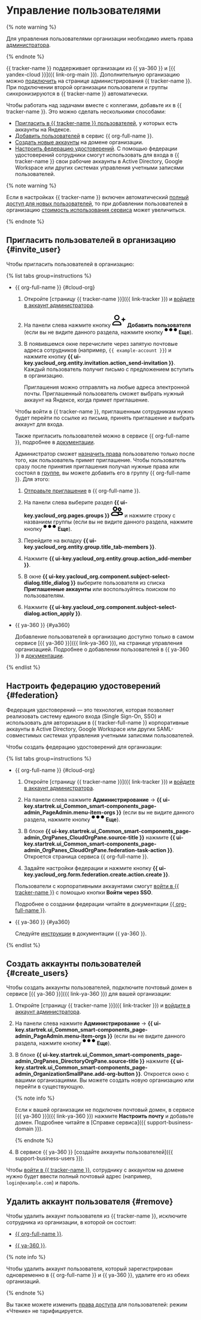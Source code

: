 # Управление пользователями

{% note warning %}

Для управления пользователями организации необходимо иметь права [администратора](role-model.md#admin).

{% endnote %}

{{ tracker-name }} поддерживает организации из {{ ya-360 }} и [{{ yandex-cloud }}]({{ link-org-main }}). Дополнительную организацию можно [подключить](https://tracker.yandex.ru/admin/orgs) на странице администрирования {{ tracker-name }}. При подключении второй организации пользователи и группы синхронизируются в {{ tracker-name }} автоматически.

Чтобы работать над задачами вместе с коллегами, добавьте их в {{ tracker-name }}. Это можно сделать несколькими способами:
- [Пригласить в {{ tracker-name }} пользователей](#invite_user), у которых есть аккаунты на Яндексе.
- [Добавить пользователей](../organization/operations/add-account.md) в сервис {{ org-full-name }}.
- [Создать новые аккаунты](#create_users) на домене организации.
- [Настроить федерацию удостоверений](#federation). С помощью федерации удостоверений сотрудники смогут использовать для входа в {{ tracker-name }} свои рабочие аккаунты в Active Directory, Google Workspace или других системах управления учетными записями пользователей.


{% note warning %}

Если в настройках {{ tracker-name }} включен автоматический [полный доступ для новых пользователей](access.md#access-new-users), то при добавлении пользователей в организацию [стоимость использования сервиса](./pricing.md#sec_price) может увеличиться.

{% endnote %}

## Пригласить пользователей в организацию {#invite_user}

Чтобы пригласить пользователей в организацию:

{% list tabs group=instructions %}

- {{ org-full-name }} {#cloud-org}

  1. Откройте [страницу {{ tracker-name }}]({{ link-tracker }}) и [войдите в аккаунт администратора](user/login.md).

  1. На панели слева нажмите кнопку ![](../_assets/tracker/svg/add-user.svg) **Добавить пользователя** (если вы не видите данного раздела, нажмите кнопку ![](../_assets/horizontal-ellipsis.svg) **Еще**).

  1. В появившемся окне перечислите через запятую почтовые адреса сотрудников (например, `{{ example-account }}`) и нажмите кнопку **{{ ui-key.yacloud_org.entity.invitation.action_send-invitation }}**. Каждый пользователь получит письмо с предложением вступить в организацию.
  
      Приглашения можно отправлять на любые адреса электронной почты. Приглашенный пользователь сможет выбрать нужный аккаунт на Яндексе, когда примет приглашение.
  
  Чтобы войти в {{ tracker-name }}, приглашенным сотрудникам нужно будет перейти по ссылке из письма, принять приглашение и выбрать аккаунт для входа.

  Также пригласить пользователей можно в сервисе {{ org-full-name }}, подробнее в [документации](../organization/operations/add-account.md).

  Администратор сможет [назначить права](../organization/operations/add-role.md) пользователю только после того, как пользователь примет приглашение. Чтобы пользователь сразу после принятия приглашения получал нужные права или состоял в [группе](../organization/concepts/groups.md), вы можете добавить его в группу {{ org-full-name }}. Для этого:

  1. [Отправьте приглашение](../organization/operations/add-account.md#useraccount) в {{ org-full-name }}.
   
  1. На панели слева выберите раздел **{{ ui-key.yacloud_org.pages.groups }}** ![icon-services](../_assets/console-icons/persons.svg) и нажмите строку с названием группы (если вы не видите данного раздела, нажмите кнопку ![](../_assets/horizontal-ellipsis.svg) **Еще**).

  1. Перейдите на вкладку **{{ ui-key.yacloud_org.entity.group.title_tab-members }}**.

  1. Нажмите **{{ ui-key.yacloud_org.entity.group.action_add-member }}**.
   
  1. В окне **{{ ui-key.yacloud_org.component.subject-select-dialog.title_dialog }}** выберите пользователя из списка **Приглашенные аккаунты** или воспользуйтесь поиском по пользователям.
   
  1. Нажмите **{{ ui-key.yacloud_org.component.subject-select-dialog.action_apply }}**.

- {{ ya-360 }} {#ya360}

  Добавление пользователей в организацию доступно только в самом сервисе [{{ ya-360 }}]({{ link-ya-360 }}), на странице управления организацией. Подробнее о добавлении пользователей в {{ ya-360 }} в [документации](https://yandex.ru/support/business/users.html#add-users).

{% endlist %}

## Настроить федерацию удостоверений {#federation}

Федерация удостоверений — это технология, которая позволяет реализовать систему единого входа (Single Sign-On, SSO) и использовать для авторизации в {{ tracker-full-name }} корпоративные аккаунты в Active Directory, Google Workspace или других SAML-совместимых системах управления учетными записями пользователей.

Чтобы создать федерацию удостоверений для организации:

{% list tabs group=instructions %}

- {{ org-full-name }} {#cloud-org}

  1. Откройте [страницу {{ tracker-name }}]({{ link-tracker }}) и [войдите в аккаунт администратора](user/login.md).

  1. На панели слева нажмите **Администрирование** → **{{ ui-key.startrek.ui_Common_smart-components_page-admin_PageAdmin.menu-item-orgs }}** (если вы не видите данного раздела, нажмите кнопку ![](../_assets/horizontal-ellipsis.svg) **Еще**).
 
  1. В блоке **{{ ui-key.startrek.ui_Common_smart-components_page-admin_OrgPanes_CloudOrgPane.source-title }}** нажмите **{{ ui-key.startrek.ui_Common_smart-components_page-admin_OrgPanes_CloudOrgPane.federation-task-action }}**. Откроется страница сервиса {{ org-full-name }}.

  2. Задайте настройки федерации и нажмите кнопку **{{ ui-key.yacloud_org.form.federation.create.action.create }}**.
  
  Пользователи с корпоративными аккаунтами смогут [войти в {{ tracker-name }}](user/login.md) с помощью кнопки **Войти через SSO**.

  Подробнее о создании федерации читайте в документации [{{ org-full-name }}](../organization/concepts/add-federation.md).

- {{ ya-360 }} {#ya360}

  Следуйте [инструкции](https://yandex.ru/support/business/sso/setup.html) в документации {{ ya-360 }}.

{% endlist %}

## Создать аккаунты пользователей {#create_users}

Чтобы создать аккаунты пользователей, подключите почтовый домен в сервисе [{{ ya-360 }}]({{ link-ya-360 }}) для вашей организации:

1. Откройте [страницу {{ tracker-name }}]({{ link-tracker }}) и [войдите в аккаунт администратора](user/login.md).

1. На панели слева нажмите **Администрирование** → **{{ ui-key.startrek.ui_Common_smart-components_page-admin_PageAdmin.menu-item-orgs }}** (если вы не видите данного раздела, нажмите кнопку ![](../_assets/horizontal-ellipsis.svg) **Еще**).

1. В блоке **{{ ui-key.startrek.ui_Common_smart-components_page-admin_OrgPanes_DirectoryOrgPane.source-title }}** нажмите **{{ ui-key.startrek.ui_Common_smart-components_page-admin_OrganizationSmallPane.add-org-button }}**. Откроется окно с вашими организациями. Вы можете создать новую организацию или перейти в существующую.

   {% note info %}

   Если к вашей организации не подключен почтовый домен, в сервисе [{{ ya-360 }}]({{ link-ya-360 }}) нажмите **Настроить почту** и добавьте домен. Подробнее читайте в [Справке сервиса]({{ support-business-domain }}). 

   {% endnote %}

1. В сервисе {{ ya-360 }} [создайте аккаунты пользователей]({{ support-business-users }}).

Чтобы [войти в {{ tracker-name }}](user/login.md), сотруднику с аккаунтом на домене нужно будет ввести полный почтовый адрес (например, `login@example.com`) и пароль.

## Удалить аккаунт пользователя {#remove}

Чтобы удалить аккаунт пользователя из {{ tracker-name }}, исключите сотрудника из организации, в которой он состоит:

- [{{ org-full-name }}](../organization/operations/edit-account.md).

- [{{ ya-360 }}](https://yandex.ru/support/business/users.html#sec_delete).

{% note info %}

Чтобы удалить аккаунт пользователя, который зарегистрирован одновременно в {{ org-full-name }} и {{ ya-360 }}, удалите его из обеих организаций.

{% endnote %}

Вы также можете изменить [права доступа](./access.md) для пользователей: режим «Чтение» не тарифицируется.
